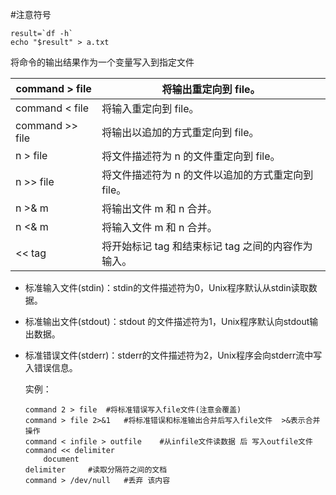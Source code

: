 #注意符号

```
result=`df -h` 
echo "$result" > a.txt
```

将命令的输出结果作为一个变量写入到指定文件

| command > file  | 将输出重定向到 file。                              |
| --------------- | -------------------------------------------------- |
| command < file  | 将输入重定向到 file。                              |
| command >> file | 将输出以追加的方式重定向到 file。                  |
| n > file        | 将文件描述符为 n 的文件重定向到 file。             |
| n >> file       | 将文件描述符为 n 的文件以追加的方式重定向到 file。 |
| n >& m          | 将输出文件 m 和 n 合并。                           |
| n <& m          | 将输入文件 m 和 n 合并。                           |
| << tag          | 将开始标记 tag 和结束标记 tag 之间的内容作为输入。 |

- 标准输入文件(stdin)：stdin的文件描述符为0，Unix程序默认从stdin读取数据。

- 标准输出文件(stdout)：stdout 的文件描述符为1，Unix程序默认向stdout输出数据。

- 标准错误文件(stderr)：stderr的文件描述符为2，Unix程序会向stderr流中写入错误信息。

  实例：

  ```
  command 2 > file	#将标准错误写入file文件(注意会覆盖)
  command > file 2>&1	#将标准错误和标准输出合并后写入file文件	>&表示合并操作
  command < infile > outfile	#从infile文件读数据 后 写入outfile文件
  command << delimiter
      document
  delimiter		#读取分隔符之间的文档
  command > /dev/null	#丢弃 该内容
  ```

  